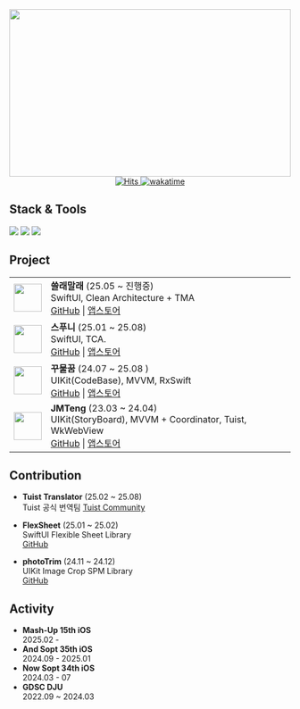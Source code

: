 <!--
**hooni0918/hooni0918** is a ✨ *special* ✨ repository because its `README.md` (this file) appears on your GitHub profile.
- 🔭 I'm currently working on ..
- 🌱 I'm currently learning ...
- 👯 I'm looking to collaborate on ...
- 🤔 I'm looking for help with ...
- 💬 Ask me about ...
- 📫 How to reach me: ...
- 😄 Pronouns: ...
- ⚡ Fun fact: ...
-->
  <img src="https://render.gitanimals.org/farms/hooni0918" width="100%" height="300"/>
<!--<img width="1200" src="https://github.com/hooni0918/hooni0918/assets/109647045/24c2ae92-a64e-4a12-bfda-5bdd3457e4de">
-->
<div align="center">
  <a href="https://hits.sh/github.com/hooni0918/">
    <img src="https://hits.sh/github.com/hooni0918.svg?label=Hello&color=007ec6&style=flat-square" alt="Hits">
  </a>
  <a href="https://wakatime.com/@2d44752f-7ff7-4324-b37f-91b5c35a1c70">
    <img src="https://wakatime.com/badge/user/2d44752f-7ff7-4324-b37f-91b5c35a1c70.svg" alt="wakatime">
  </a>
</div>

## Stack & Tools
<p>
<img src="https://img.shields.io/badge/Swift-F05138?&style=flat-square&logo=Swift&logoColor=white"/>
<img src="https://img.shields.io/badge/SwiftUI-2C68B5?&style=flat-square&logo=Swift&logoColor=white"/>
<img src="https://img.shields.io/badge/Xcode-147EFB?&style=flat-square&logo=Xcode&logoColor=white"/>
<!-- <p style="margin-right: 40;"> 
<img src="https://img.shields.io/badge/Git-F05032?&style=flat-square&logo=Git&logoColor=white"/>
<img src="https://img.shields.io/badge/GitHub-111111?&style=flat-square&logo=GitHub&logoColor=white"/>
<img src="https://img.shields.io/badge/CocoaPods-EE3322?&style=flat-square&logo=CocoaPods&logoColor=white"/> 
<img src="https://img.shields.io/badge/Postman-FF6C37?&style=flat-square&logo=Postman&logoColor=white"/>
<img src="https://img.shields.io/badge/Figma-ef8c7d?&style=flat-square&logo=Figma&logoColor=white"/>
<img src="https://img.shields.io/badge/jira-0052CC?&style=flat-square&logo=jira&logoColor=white"/>
<img src="https://img.shields.io/badge/slack-4A154B?&style=flat-square&logo=slack&logoColor=white"/>
<img src="https://img.shields.io/badge/notion-000000?&style=flat-square&logo=notion&logoColor=white"/>
-->

## **Project**
| | |
|---|---|
| <img src="https://github.com/user-attachments/assets/986b325a-9a41-4f82-8f7b-4d33ad3b9ce2" width="50" height="50"> | **쓸래말래** (25.05 ~ 진행중)<br>SwiftUI, Clean Architecture + TMA <br>[GitHub](https://github.com/mash-up-kr/NoWeekend-iOS)  \| [앱스토어](https://apps.apple.com/kr/app/%EC%93%B8%EB%9E%98%EB%A7%90%EB%9E%98/id6746895814) |
| <img src="https://github.com/user-attachments/assets/51af8ef2-ec8d-439a-9ac9-c6dff70e2eb0" width="50" height="50"> | **스푸니** (25.01 ~ 25.08)<br>SwiftUI, TCA. <br> [GitHub](https://github.com/hooni0918/Spoony) \| [앱스토어](https://apps.apple.com/kr/app/spoony/id6744865582) |
| <img src="https://github.com/user-attachments/assets/0c624c1f-ff00-4ede-88e6-91b6c8a40533" width="50" height="50"> | **꾸물꿈** (24.07 ~ 25.08 )<br>UIKit(CodeBase), MVVM, RxSwift<br>[GitHub](https://github.com/hooni0918/KKUYOS) \| [앱스토어](https://apps.apple.com/kr/app/%EA%BE%B8%EB%AC%BC%EA%BF%88/id6535647152) |
| <img src="https://github.com/hooni0918/hooni0918/assets/109647045/0b10a698-43db-4b9d-b83d-6ea986405ec4" width="50" height="50"> | **JMTeng** (23.03 ~ 24.04)<br>UIKit(StoryBoard), MVVM + Coordinator, Tuist, WkWebView<br>[GitHub](https://github.com/team-JMT/JMT-iOS-repack) \| [앱스토어](https://apps.apple.com/kr/app/jmteng-%EC%9A%B0%EB%A6%AC%EB%A7%8C%EC%9D%98-%EB%A7%9B%EC%A7%91%EB%A6%AC%EC%8A%A4%ED%8A%B8/id6478379579) |
## **Contribution**

- **Tuist Translator** (25.02 ~ 25.08)  
  Tuist 공식 번역팀 
  [Tuist Community](https://tuist.dev/community#translators)
  
- **FlexSheet** (25.01 ~ 25.02)  
  SwiftUI Flexible Sheet Library  
  [GitHub](https://github.com/hooni0918/FlexSheet)

- **photoTrim** (24.11 ~ 24.12)  
  UIKit Image Crop SPM Library  
  [GitHub](https://github.com/hooni0918/photoTrim)

## **Activity**
- **Mash-Up 15th iOS**  
  2025.02 -
- **And Sopt 35th iOS**  
  2024.09 - 2025.01
- **Now Sopt 34th iOS**  
  2024.03 - 07
- **GDSC DJU**  
  2022.09 ~ 2024.03
